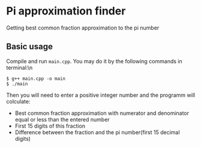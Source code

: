 # Pi approximation finder
Getting best common fraction approximation to the pi number
## Basic usage
Compile and run `main.cpp`. You may do it by the following commands in terminal:\n
```
$ g++ main.cpp -o main
$ ./main
```
Then you will need to enter a positive integer number and the programm will colculate:
- Best common fraction approximation with numerator and denominator equal or less than the entered number
- First 15 digits of this fraction
- Difference between the fraction and the pi number(first 15 decimal digits)
